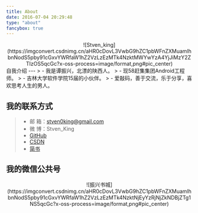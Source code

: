 ```yaml
---
title: About
date: 2016-07-04 20:29:48
type: "about"
fancybox: true
---
```


<center>![Stven_king](https://imgconvert.csdnimg.cn/aHR0cDovL3VwbG9hZC1pbWFnZXMuamlhbnNodS5pby91cGxvYWRfaW1hZ2VzLzEzMTk4NzktMWYwYzA4YjJiMzY2ZTIzOS5qcGc?x-oss-process=image/format,png#pic_center)</center>
自我介绍
---
> - 我是谭振兴，北漂的陕西人。
> - 现58赶集集团Android工程师。
> - 吉林大学软件学院15届的小伙伴。
> - 爱敲码，善于交流，乐于分享，喜欢思考人生的男人。

我的联系方式
---
> - 邮 箱：stven0king@gmail.com
> - 微 博：Stven_King
> - [GitHub](https://github.com/stven0king)
> - [CSDN](http://blog.csdn.net/stven_king)
> - [简书](http://www.jianshu.com/u/311540b7592b)

我的微信公共号
---
<center>![振兴书城](https://imgconvert.csdnimg.cn/aHR0cDovL3VwbG9hZC1pbWFnZXMuamlhbnNodS5pby91cGxvYWRfaW1hZ2VzLzEzMTk4NzktNjEyYzRjNjZkNDBjZTg1NS5qcGc?x-oss-process=image/format,png#pic_center)</center>